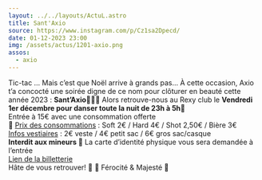```yaml
---
layout: ../../layouts/ActuL.astro
title: Sant'Axio
source: https://www.instagram.com/p/Cz1sa2Dpecd/
date: 01-12-2023 23:00
img: /assets/actus/1201-axio.png
assos:
  - axio
---
```


Tic-tac … Mais c’est que Noël arrive à grands pas… À cette occasion, Axio t’a concocté une soirée digne de ce nom pour clôturer en beauté cette année 2023 : __Sant’Axio🎅🏼🎄__
Alors retrouve-nous au Rexy club le __Vendredi 1er décembre pour danser toute la nuit de 23h à 5h🕺__
<br />
Entrée à 15€ avec une consommation offerte
<br />
🍻 <u>Prix des consommations</u> :
Soft 2€ / Hard 4€ / Shot 2,50€ / Bière 3€
<br />
<u>Infos vestiaires</u> :
2€ veste / 4€ petit sac / 6€ gros sac/casque
<br />
**Interdit aux mineurs 🔞**
La carte d’identité physique vous sera demandée à l’entrée
<br />
[Lien de la billetterie](https://www.helloasso.com/associations/axio-bde-sorbonne-universite/evenements/sant-axio)
<br />
Hâte de vous retrouver! 💚
🦌 Férocité & Majesté 🦈
